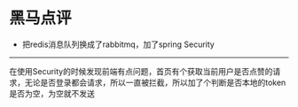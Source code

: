 # 黑马点评

* 把redis消息队列换成了rabbitmq，加了spring Security
---
在使用Security的时候发现前端有点问题，首页有个获取当前用户是否点赞的请求，无论是否登录都会请求，所以一直被拦截，所以加了个判断是否本地的token是否为空，为空就不发送
